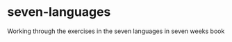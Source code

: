 seven-languages
===============

Working through the exercises in the seven languages in seven weeks book
